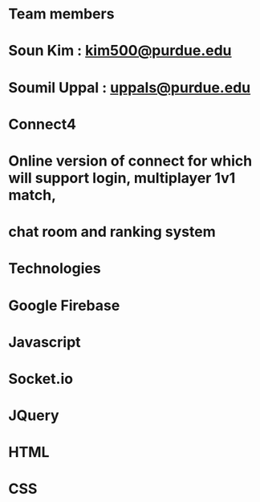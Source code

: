 # Team members
# Soun Kim : kim500@purdue.edu
# Soumil Uppal : uppals@purdue.edu

# Connect4
# Online version of connect for which will support login, multiplayer 1v1 match,
# chat room and ranking system

# Technologies
# Google Firebase
# Javascript
# Socket.io
# JQuery
# HTML
# CSS

